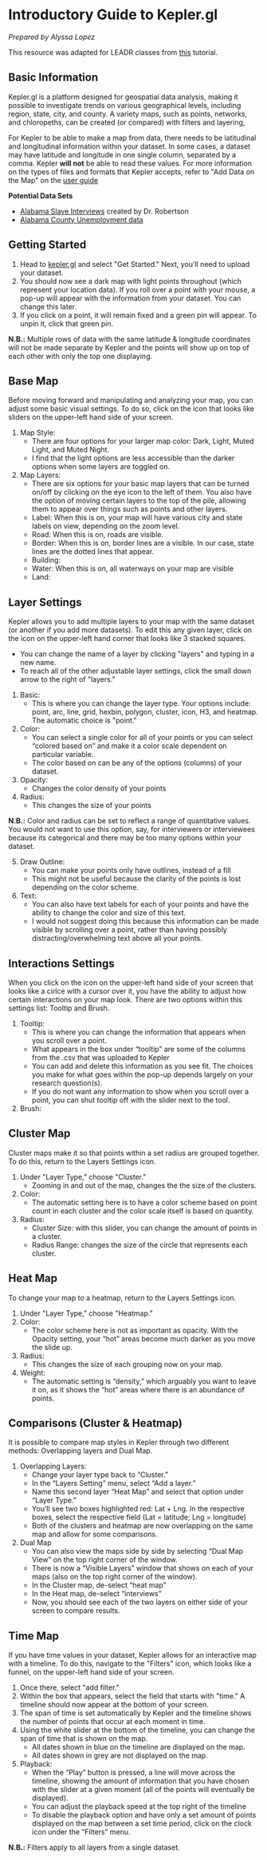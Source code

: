 # Introductory Guide to Kepler.gl
_Prepared by Alyssa Lopez_

This resource was adapted for LEADR classes from [this](http://drstephenrobertson.com/blog-post/teaching-digital-mapping-with-kepler-gl/) tutorial.


## Basic Information
Kepler.gl is a platform designed for geospatial data analysis, making it possible to investigate trends on various geographical levels, including region, state, city, and county. A variety maps, such as points, networks, and chloropeths, can be created (or compared) with filters and layering,

For Kepler to be able to make a map from data, there needs to be latitudinal and longitudinal information within your dataset. In some cases, a dataset may have latitude and longitude in one single column, separated by a comma. Kepler **will not** be able to read these values. For more information on the types of files and formats that Kepler accepts, refer to "Add Data on the Map" on the [user guide](https://github.com/uber/kepler.gl/blob/master/docs/j-get-started.md)

**Potential Data Sets**
* [Alabama Slave Interviews](http://drstephenrobertson.com/blog-post/teaching-digital-mapping-with-kepler-gl/) created by Dr. Robertson    
* [Alabama County Unemployment data](https://github.com/leadr-msu/kepler-gl/blob/master/AL-countyunemployment.geojson)


## Getting Started
1. Head to [kepler.gl](kepler.gl) and select "Get Started." Next, you'll need to upload your dataset.
2. You should now see a dark map with light points throughout (which represent your location data). If you roll over a point with your mouse, a pop-up will appear with the information from your dataset. You can change this later.
3. If you click on a point, it will remain fixed and a green pin will appear. To unpin it, click that green pin.

**N.B.:** Multiple rows of data with the same latitude & longitude coordinates will not be made separate by Kepler and the points will show up on top of each other with only the top one displaying.


## Base Map
Before moving forward and manipulating and analyzing your map, you can adjust some basic visual settings. To do so, click on the icon that looks like sliders on the upper-left hand side of your screen.
1.  Map Style:
    * There are four options for your larger map color: Dark, Light, Muted Light, and Muted Night.
    * I find that the light options are less accessible than the darker options when some layers are toggled on.
2. Map Layers:
    * There are six options for your basic map layers that can be turned on/off by clicking on the eye icon to the left of them. You also have the option of moving certain layers to the top of the pile, allowing them to appear over things such as points and other layers.
    * Label: When this is on, your map will have various city and state labels on view, depending on the zoom level.
    * Road: When this is on, roads are visible.
    * Border: When this is on, border lines are a visible. In our case, state lines are the dotted lines that appear.
    * Building:
    * Water: When this is on, all waterways on your map are visible
    * Land:


## Layer Settings
Kepler allows you to add multiple layers to your map with the same dataset (or another if you add more datasets). To edit this any given layer, click on the icon on the upper-left hand corner that looks like 3 stacked squares.
* You can change the name of a layer by clicking "layers" and typing in a new name.
* To reach all of the other adjustable layer settings, click the small down arrow to the right of "layers."

1. Basic:
    * This is where you can change the layer type. Your options include: point, arc, line, grid, hexbin, polygon, cluster, icon, H3, and heatmap. The automatic choice is "point."
2. Color:
    * You can select a single color for all of your points or you can select “colored based on” and make it a color scale dependent on particular variable.
    * The color based on can be any of the options (columns) of your dataset.
3. Opacity:
    * Changes the color density of your points
4. Radius:
    * This changes the size of your points

**N.B.:** Color and radius can be set to reflect a range of quantitative values. You would not want to use this option, say, for interviewers or interviewees because its categorical and there may be too many options within your dataset.

5. Draw Outline:
    * You can make your points only have outlines, instead of a fill
    * This might not be useful because the clarity of the points is lost depending on the color scheme.
6. Text:
    * You can also have text labels for each of your points and have the ability to change the color and size of this text.
    * I would not suggest doing this because this information can be made visible by scrolling over a point, rather than having possibly distracting/overwhelming text above all your points.


## Interactions Settings
When you click on the icon on the upper-left hand side of your screen that looks like a cirlce with a cursor over it, you have the ability to adjust how certain interactions on your map look. There are two options within this settings list: Tooltip and Brush.
1. Tooltip:
    * This is where you can change the information that appears when you scroll over a point.
    * What appears in the box under “tooltip” are some of the columns from the .csv that was uploaded to Kepler
    * You can add and delete this information as you see fit. The choices you make for what goes within the pop-up depends largely on your research question(s).
    * If you do not want any information to show when you scroll over a point, you can shut tooltip off with the slider next to the tool.
2. Brush:


## Cluster Map
Cluster maps make it so that points within a set radius are grouped together. To do this, return to the Layers Settings icon.
1. Under "Layer Type," choose "Cluster."
    * Zooming in and out of the map, changes the the size of the clusters.
2. Color:
    * The automatic setting here is to have a color scheme based on point count in each cluster and the color scale itself is based on quantity.
3. Radius:
    * Cluster Size: with this slider, you can change the amount of points in a cluster.
    * Radius Range: changes the size of the circle that represents each cluster.


## Heat Map
To change your map to a heatmap, return to the Layers Settings icon.
1. Under "Layer Type," choose "Heatmap."
2. Color:
    * The color scheme here is not as important as opacity. With the Opacity setting, your “hot” areas become much darker as you move the slide up.
3. Radius:
    * This changes the size of each grouping now on your map.
4. Weight:
    * The automatic setting is “density,” which arguably you want to leave it on, as it shows the “hot” areas where there is an abundance of points.


## Comparisons (Cluster & Heatmap)
It is possible to compare map styles in Kepler through two different methods: Overlapping layers and Dual Map.
1. Overlapping Layers:
    * Change your layer type back to “Cluster.”
    * In the “Layers Setting” menu, select “Add a layer.”
    * Name this second layer “Heat Map” and select that option under “Layer Type.”
    * You’ll see two boxes highlighted red: Lat + Lng. In the respective boxes, select the respective field (Lat = latitude; Lng = longitude)
    * Both of the clusters and heatmap are now overlapping on the same map and allow for some comparisons.
2. Dual Map
    * You can also view the maps side by side by selecting “Dual Map View” on the top right corner of the window.
    * There is now a “Visible Layers” window that shows on each of your maps (also on the top right corner of the window).
    * In the Cluster map, de-select “heat map”
    * In the Heat map, de-select “interviews”
    * Now, you should see each of the two layers on either side of your screen to compare results.


## Time Map
If you have time values in your dataset, Kepler allows for an interactive map with a timeline. To do this, navigate to the "Filters" icon, which looks like a funnel, on the upper-left hand side of your screen.
1. Once there, select "add filter."
2. Within the box that appears, select the field that starts with "time." A timeline should now appear at the bottom of your screen.
3. The span of time is set automatically by Kepler and the timeline shows the number of points that occur at each moment in time.  
4. Using the white slider at the bottom of the timeline, you can change the span of time that is shown on the map.
    * All dates shown in blue on the timeline are displayed on the map.
    * All dates shown in grey are not displayed on the map.
5. Playback:
   * When the “Play” button is pressed, a line will move across the timeline, showing the amount of information that you have chosen with the slider at a given moment (all of the points will eventually be displayed).
   * You can adjust the playback speed at the top right of the timeline
   * To disable the playback option and have only a set amount of points displayed on the map between a set time period, click on the clock icon under the “Filters” menu.

**N.B.:** Filters apply to all layers from a single dataset.
